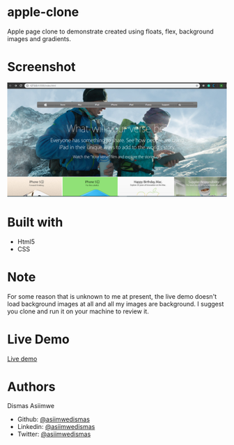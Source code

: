 # apple-clone
Apple page clone to demonstrate created using floats, flex, background images and gradients.

# Screenshot
![Image description](img/screenshot.png)

# Built with
- Html5
- CSS

# Note
For some reason that is unknown to me at present, the live demo doesn't load background images at all and all my images are background. I suggest you clone and run it on your machine to review it.

# Live Demo
[Live demo](https://rawcdn.githack.com/asiimwedismas/apple-clone/534a3b16cf3e8a78b71b59907f307c706c0b6721/index.html)

# Authors
 Dismas Asiimwe
 - Github: [@asiimwedismas](https://github.com/asiimwedismas)
 - Linkedin: [@asiimwedismas](https://www.linkedin.com/in/asiimwedismas/)
 - Twitter: [@asiimwedismas](https://www.twitter.com/asiimwedismas)